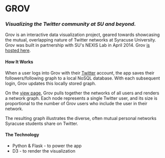# GROV
### _Visualizing the Twitter community at SU and beyond._

Grov is an interactive data visualization project, geared towards showcasing the mutual, overlapping nature of Twitter networks at Syracuse University. Grov was built in partnership with SU's NEXIS Lab in April 2014. Grov [is hosted here](http://grov.ceskavich.com).

#### How It Works

When a user logs into Grov with their [Twitter](#) account, the app saves their followers/following graph to a local NoSQL database. With each subsequent login, Grov updates this locally stored graph.

On the [view page](http://grov.ceskavich.com/view), Grov pulls together the networks of all users and renders a network graph. Each node represents a single Twitter user, and its size is proportional to the number of Grov users who include the user in their network.

The resulting graph illustrates the diverse, often mutual personal networks Syracuse students share on Twitter.

#### The Technology

* Python & Flask - to power the app
* D3 - to render the visualization
